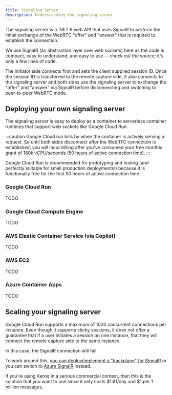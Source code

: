 ```yaml
---
title: Signaling Server
description: Understanding the signaling server
---
```


The signaling server is a .NET 9 web API that uses SignalR to perform the initial exchange of the WebRTC "offer" and "answer" that is required to establish the connection.

We use SignalR (an abstraction layer over web sockets) here as the code is compact, easy to understand, and easy to use -- check out the source; it's only a few lines of code.

The initiator side connects first and sets the client supplied session ID.  Once the session ID is transferred to the remote capture side, it also connects to the signaling server and both sides use the signaling server to exchange the "offer" and "answer" via SignalR before disconnecting and switching to peer-to-peer WebRTC mode.

## Deploying your own signaling server

The signaling server is easy to deploy as a container to serverless container runtimes that support web sockets like Google Cloud Run.

:::caution
Google Cloud run bills by when the container is actively serving a request.  So until both sides disconnect after the WebRTC connection is established, you will incur billing after you've consumed your free monthly grant of 180k vCPU/seconds (50 hours of active connection time).
:::

Google Cloud Run is recommended for prototyping and testing (and perfectly suitable for small production deployments!) because it is functionally free for the first 50 hours of active connection time.

### Google Cloud Run

TODO

### Google Cloud Compute Engine

TODO

### AWS Elastic Container Service (via Copilot)

TODO

### AWS EC2

TODO

### Azure Container Apps

TODO

## Scaling your signaling server

Google Cloud Run supports a maximum of 1000 concurrent connections per instance.  Even though it supports sticky sessions, it does not offer a guarantee that if a user initiates a session on one instance, that they will connect the remote capture side to the same instance.

In this case, the SignalR connection will fail.

To work around this, [you can deploy/implement a "backplane" for SignalR](https://learn.microsoft.com/en-us/aspnet/signalr/overview/performance/scaleout-in-signalr) or you can switch to [Azure SignalR](https://azure.microsoft.com/en-us/pricing/details/signalr-service/) instead.

If you're using Xeroq in a serious commercial context, then this is the solution that you want to use since it only costs $1.61/day and $1 per 1 million messages.
